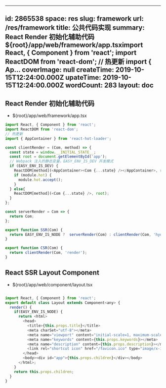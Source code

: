 
---
id: 2865538
space: res
slug: framework
url: /res/framework
title: 公共代码实现
summary: React Render 初始化辅助代码${root}/app/web/framework/app.tsximport React, { Component } from 'react'; import ReactDOM from 'react-dom'; // 热更新 import { Ap...
coverImage: null
createTime: 2019-10-15T12:24:00.000Z 
upateTime: 2019-10-15T12:24:00.000Z
wordCount: 283
layout: doc
---

## React Render 初始化辅助代码

- ${root}/app/web/framework/app.tsx

```typescript
import React, { Component } from 'react';
import ReactDOM from 'react-dom';
// 热更新
import { AppContainer } from 'react-hot-loader';

const clientRender = (Com, method) => {
  const state = window.__INITIAL_STATE__;
  const root = document.getElementById('app');
  // Webpack 注入的静态变量，EASY_ENV_IS_DEV 开发模式
  if (EASY_ENV_IS_DEV) {
    ReactDOM[method](<AppContainer><Com {...state} /></AppContainer>, root);
    if (module.hot) {
      module.hot.accept();
    }
  } else{
    ReactDOM[method](<Com {...state} />, root);
  }
};

const serverRender = Com => {
  return Com;
};

export function SSR(Com) {
  return EASY_ENV_IS_NODE ?  serverRender(Com) : clientRender(Com, 'hydrate');
}

export function CSR(Com) {
  return clientRender(Com, 'render');
}

```



## React SSR Layout Component

- ${root}/app/web/component/layout.tsx

```javascript

import React, { Component } from 'react';
export default class Layout extends Component<any> {
  render() {
    if(EASY_ENV_IS_NODE) {
      return <html>
        <head>
          <title>{this.props.title}</title>
          <meta charSet="utf-8"></meta>
          <meta name="viewport" content="initial-scale=1, maximum-scale=1, user-scalable=no, minimal-ui"></meta>
          <meta name="keywords" content={this.props.keywords}></meta>
          <meta name="description" content={this.props.description}></meta>
          <link rel="shortcut icon" href="/favicon.ico" type="image/x-icon"></link>
        </head>
        <body><div id="app">{this.props.children}</div></body>
      </html>;
    }
    return this.props.children;
  }
}
```


  